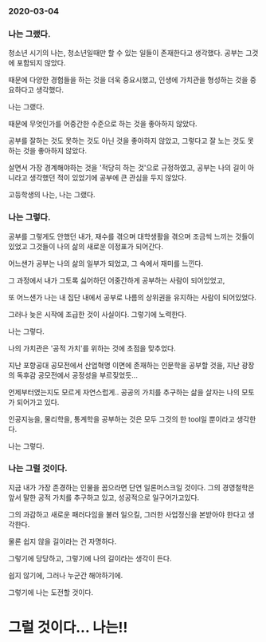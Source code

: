 ### 2020-03-04

### 나는 그랬다.
청소년 시기의 나는, 청소년일때만 할 수 있는 일들이 존재한다고 생각했다. 공부는 그것에 포함되지 않았다.

때문에 다양한 경험들을 하는 것을 더욱 중요시했고, 인생에 가치관을 형성하는 것을 중요하다고 생각했다.

나는 그랬다.


때문에 무엇인가를 어중간한 수준으로 하는 것을 좋아하지 않았다.

공부를 잘하는 것도 못하는 것도 아닌 것을 좋아하지 않았고, 그렇다고 잘 노는 것도 못하는 것을 좋아하지 않았다.

살면서 가장 경계해야하는 것을 '적당히 하는 것'으로 규정하였고, 공부는 나의 길이 아니라고 생각했던 적이 있었기에 공부에 큰 관심을 두지 않았다.

고등학생의 나는,
나는 그랬다.

### 나는 그렇다.
공부를 그렇게도 안했던 내가, 재수를 겪으며 대학생활을 겪으며 조금씩 느끼는 것들이 있었고 그것들이 나의 삶의 새로운 이정표가 되어간다.

어느샌가 공부는 나의 삶의 일부가 되었고, 그 속에서 재미를 느낀다.

그 과정에서 내가 그토록 싫어하던 어중간하게 공부하는 사람이 되어있었고,

또 어느샌가 나는 내 집단 내에서 공부로 나름의 상위권을 유지하는 사람이 되어있었다.

그러나 늦은 시작에 조급한 것이 사실이다. 그렇기에 노력한다.

나는 그렇다.


나의 가치관은 '공적 가치'를 위하는 것에 초점을 맞추었다.

지난 포항공대 공모전에서 산업혁명 이면에 존재하는 인문학을 공부할 것을, 지난 광장의 독후감 공모전에서 공정성을 부르짖었듯...

언제부터였는지도 모르게 자연스럽게.. 공공의 가치를 추구하는 삶을 살자는 나의 모토가 되어가고 있다.

인공지능을, 물리학을, 통계학을 공부하는 것은 모두 그것의 한 tool일 뿐이라고 생각한다.

나는 그렇다.

### 나는 그럴 것이다.
지금 내가 가장 존경하는 인물을 꼽으라면 단연 일론머스크일 것이다. 그의 경영철학은 앞서 말한 공적 가치를 추구하고 있고, 성공적으로 일구어가고있다.

그의 과감하고 새로운 패러다임을 불러 일으킬, 그러한 사업정신을 본받아야 한다고 생각한다.


물론 쉽지 않을 길이라는 건 자명하다.

그렇기에 당당하고, 그렇기에 나의 길이라는 생각이 든다.


쉽지 않기에, 그러나 누군간 해야하기에.

그렇기에 나는 도전할 것이다.
# 그럴 것이다... 나는!!
